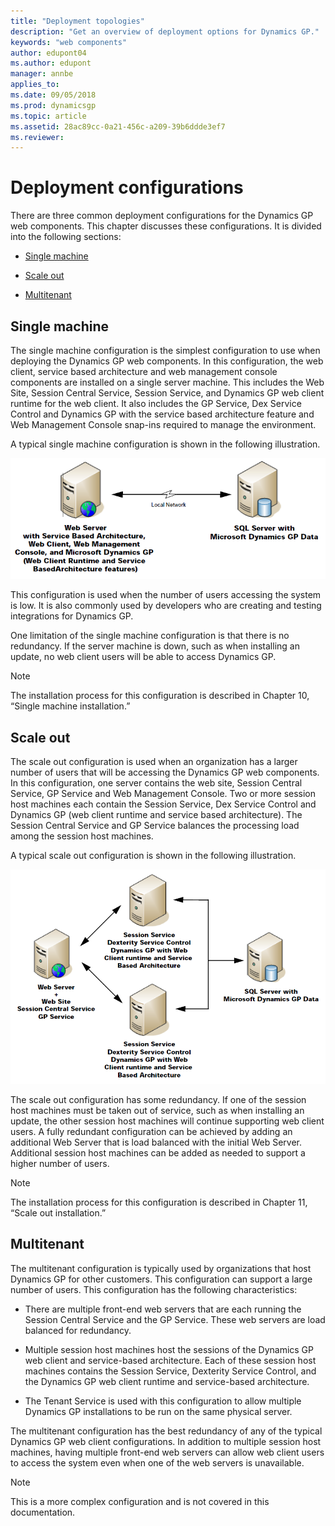 ```yaml
---
title: "Deployment topologies"
description: "Get an overview of deployment options for Dynamics GP."
keywords: "web components"
author: edupont04
ms.author: edupont
manager: annbe
applies_to: 
ms.date: 09/05/2018
ms.prod: dynamicsgp
ms.topic: article
ms.assetid: 28ac89cc-0a21-456c-a209-39b6ddde3ef7
ms.reviewer: 
---
```

<span id="_Toc498953274" class="anchor"></span>

# Deployment configurations

There are three common deployment configurations for the Dynamics GP web components. This chapter discusses these configurations. It is divided into the following sections:

-   [Single machine](#single-machine)  

-   [Scale out](#scale-out)  

-   [Multitenant](#multitenant)  

## Single machine

The single machine configuration is the simplest configuration to use when deploying the Dynamics GP web components. In this configuration, the web client, service based architecture and web management console components are installed on a single server machine. This includes the Web Site, Session Central Service, Session Service, and Dynamics GP web client runtime for the web client. It also includes the GP Service, Dex Service Control and Dynamics GP with the service based architecture feature and Web Management Console snap-ins required to manage the environment.

A typical single machine configuration is shown in the following illustration.

![deployment topology for deploying to a single computer.](media/deploy-web-single-machine.png "Deployment")  

This configuration is used when the number of users accessing the system is low. It is also commonly used by developers who are creating and testing integrations for Dynamics GP.

One limitation of the single machine configuration is that there is no redundancy. If the server machine is down, such as when installing an update, no web client users will be able to access Dynamics GP.

> [!NOTE]
> The installation process for this configuration is described in Chapter 10, “Single machine installation.”  

## Scale out

The scale out configuration is used when an organization has a larger number of users that will be accessing the Dynamics GP web components. In this configuration, one server contains the web site, Session Central Service, GP Service and Web Management Console. Two or more session host machines each contain the Session Service, Dex Service Control and Dynamics GP (web client runtime and service based architecture). The Session Central Service and GP Service balances the processing load among the session host machines.

A typical scale out configuration is shown in the following illustration.

![deployment topology for deploying to multiple computers.](media/deploy-web-scale-out.png "Deployment")  

The scale out configuration has some redundancy. If one of the session host machines must be taken out of service, such as when installing an update, the other session host machines will continue supporting web client users. A fully redundant configuration can be achieved by adding an additional Web Server that is load balanced with the initial Web Server. Additional session host machines can be added as needed to support a higher number of users.

> [!NOTE]
> The installation process for this configuration is described in Chapter 11, “Scale out installation.”  

## Multitenant

The multitenant configuration is typically used by organizations that host Dynamics GP for other customers. This configuration can support a large number of users. This configuration has the following characteristics:

-   There are multiple front-end web servers that are each running the Session Central Service and the GP Service. These web servers are load balanced for redundancy.

-   Multiple session host machines host the sessions of the Dynamics GP web client and service-based architecture. Each of these session host machines contains the Session Service, Dexterity Service Control, and the Dynamics GP web client runtime and service-based architecture.

-   The Tenant Service is used with this configuration to allow multiple Dynamics GP installations to be run on the same physical server.

The multitenant configuration has the best redundancy of any of the typical Dynamics GP web client configurations. In addition to multiple session host machines, having multiple front-end web servers can allow web client users to access the system even when one of the web servers is unavailable.

> [!NOTE]
> This is a more complex configuration and is not covered in this documentation.  
